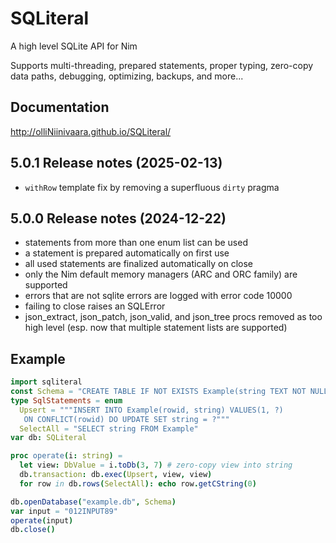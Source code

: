 # SQLiteral
A high level SQLite API for Nim

Supports multi-threading, prepared statements, proper typing, 
zero-copy data paths, debugging, optimizing, backups, and more...

## Documentation

http://olliNiinivaara.github.io/SQLiteral/

## 5.0.1 Release notes (2025-02-13)
* `withRow` template fix by removing a superfluous `dirty` pragma

## 5.0.0 Release notes (2024-12-22)
 * statements from more than one enum list can be used
 * a statement is prepared automatically on first use
 * all used statements are finalized automatically on close
 * only the Nim default memory managers (ARC and ORC family) are supported
 * errors that are not sqlite errors are logged with error code 10000
 * failing to close raises an SQLError
 * json_extract, json_patch, json_valid, and json_tree procs removed as too high level (esp. now that multiple statement lists are supported)

## Example

```nim
import sqliteral
const Schema = "CREATE TABLE IF NOT EXISTS Example(string TEXT NOT NULL)"
type SqlStatements = enum
  Upsert = """INSERT INTO Example(rowid, string) VALUES(1, ?)
   ON CONFLICT(rowid) DO UPDATE SET string = ?"""
  SelectAll = "SELECT string FROM Example"  
var db: SQLiteral

proc operate(i: string) =
  let view: DbValue = i.toDb(3, 7) # zero-copy view into string
  db.transaction: db.exec(Upsert, view, view)
  for row in db.rows(SelectAll): echo row.getCString(0)

db.openDatabase("example.db", Schema)
var input = "012INPUT89"
operate(input)
db.close()
```

